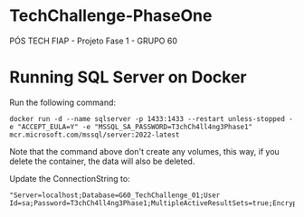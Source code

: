 # TechChallenge-PhaseOne
PÓS TECH FIAP - Projeto Fase 1 - GRUPO 60 

# Running SQL Server on Docker
Run the following command:
```
docker run -d --name sqlserver -p 1433:1433 --restart unless-stopped -e "ACCEPT_EULA=Y" -e "MSSQL_SA_PASSWORD=T3chCh4ll4ng3Phase1" mcr.microsoft.com/mssql/server:2022-latest
```
Note that the command above don't create any volumes, this way, if you delete the container, the data will also be deleted.

Update the ConnectionString to:
```
"Server=localhost;Database=G60_TechChallenge_01;User Id=sa;Password=T3chCh4ll4ng3Phase1;MultipleActiveResultSets=true;Encrypt=False;"
```
